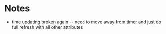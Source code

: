 Notes
=====

* time updating broken again -- need to move away from timer and just do full refresh with all other attributes

